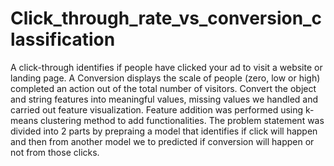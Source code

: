 # Click_through_rate_vs_conversion_classification
A click-through identifies if people have clicked your ad to visit a website or landing page. A Conversion displays the scale of people (zero, low or high) completed an action out of the total number of visitors. 
Convert the object and string features into meaningful values, missing values we handled and carried out feature visualization. Feature addition was performed using k-means clustering method to add functionalities. The problem statement was divided into 2 parts by prepraing a model that identifies if click will happen and then from another model we to predicted if conversion will happen or not from those clicks.
